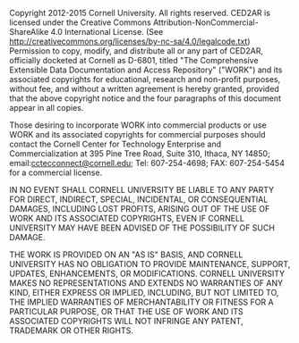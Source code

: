 Copyright 2012-2015 Cornell University. All rights reserved. CED2AR is licensed under the Creative Commons Attribution-NonCommercial-ShareAlike 4.0 International License. (See http://creativecommons.org/licenses/by-nc-sa/4.0/legalcode.txt)  Permission to copy, modify, and distribute all or any part of CED2AR, officially docketed at Cornell as D-6801, titled "The Comprehensive Extensible Data Documentation and Access Repository" ("WORK") and its associated copyrights for educational, research and non-profit purposes, without fee, and without a written agreement is hereby granted, provided that the above copyright notice and the four paragraphs of this document appear in all copies.

Those desiring to incorporate WORK into commercial products or use WORK and its associated copyrights for commercial purposes should contact the Cornell Center for Technology Enterprise and Commercialization at 395 Pine Tree Road, Suite 310, Ithaca, NY 14850; email:cctecconnect@cornell.edu; Tel: 607-254-4698; FAX: 607-254-5454 for a commercial license.

IN NO EVENT SHALL CORNELL UNIVERSITY BE LIABLE TO ANY PARTY FOR DIRECT, INDIRECT, SPECIAL, INCIDENTAL, OR CONSEQUENTIAL DAMAGES, INCLUDING LOST PROFITS, ARISING OUT OF THE USE OF WORK AND ITS ASSOCIATED COPYRIGHTS, EVEN IF CORNELL UNIVERSITY MAY HAVE BEEN ADVISED OF THE POSSIBILITY OF SUCH DAMAGE.

THE WORK IS PROVIDED ON AN "AS IS" BASIS, AND CORNELL UNIVERSITY HAS NO OBLIGATION TO PROVIDE MAINTENANCE, SUPPORT, UPDATES, ENHANCEMENTS, OR MODIFICATIONS. CORNELL UNIVERSITY MAKES NO REPRESENTATIONS AND EXTENDS NO WARRANTIES OF ANY KIND, EITHER EXPRESS OR IMPLIED, INCLUDING, BUT NOT LIMITED TO, THE IMPLIED WARRANTIES OF MERCHANTABILITY OR FITNESS FOR A PARTICULAR PURPOSE, OR THAT THE USE OF WORK AND ITS ASSOCIATED COPYRIGHTS WILL NOT INFRINGE ANY PATENT, TRADEMARK OR OTHER RIGHTS.